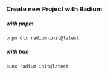 ### Create new Project with Radium

##### with pnpm

```sh
pnpm dlx radium-init@latest
```

##### with bun

```sh
bunx radium-init@latest
```
